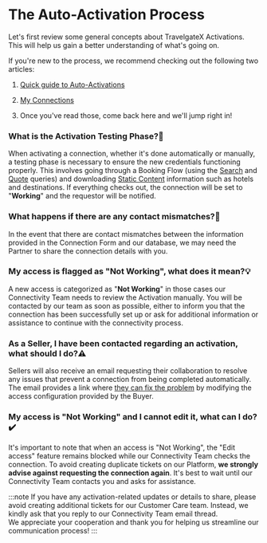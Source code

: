 ﻿---
sidebar_position: 8
---

# The Auto-Activation Process


Let's first review some general concepts about TravelgateX Activations. This will help us gain a better understanding of what's going on.

If you're new to the process, we recommend checking out the following two articles:

1. [Quick guide to Auto-Activations](/kb/connections/my-connections/guick-guide-to-auto-activations)
1. [My Connections](/kb/connections/my-connections/)  

1. Once you've read those, come back here and we'll jump right in!

### What is the Activation Testing Phase?🚀
When activating a connection, whether it's done automatically or manually, a testing phase is necessary to ensure the new credentials functioning properly. This involves going through a Booking Flow (using the [Search](/docs/apis/for-buyers/hotel-x-pull-buyers-api/booking-flow/search) and [Quote](/docs/apis/for-buyers/hotel-x-pull-buyers-api/booking-flow/quote) queries) and downloading [Static Content](/docs/apis/for-buyers/hotel-x-pull-buyers-api/content/overview) information such as hotels and destinations. If everything checks out, the connection will be set to "**Working**" and the requestor will be notified. 

### What happens if there are any contact mismatches?🔎
In the event that there are contact mismatches between the information provided in the Connection Form and our database, we may need the Partner to share the connection details with you. 

### My access is flagged as "Not Working", what does it mean?💡
A new access is categorized as "**Not Working**" in those cases our Connectivity Team needs to review the Activation manually. You will be contacted by our team as soon as possible, either to inform you that the connection has been successfully set up or ask for additional information or assistance to continue with the connectivity process.

### As a Seller, I have been contacted regarding an activation, what should I do?⚠️
Sellers will also receive an email requesting their collaboration to resolve any issues that prevent a connection from being completed automatically. The email provides a link where [they can fix the problem](https://community.travelgatex.com/t/empower-your-selling-experience-with-our-latest-feature-manage-and-correct-failed-activations-as-a-seller/3724) by modifying the access configuration provided by the Buyer.
### My access is "Not Working" and I cannot edit it, what can I do?✔️
It's important to note that when an access is "Not Working", the "Edit access" feature remains blocked while our Connectivity Team checks the connection. To avoid creating duplicate tickets on our Platform, **we strongly advise against requesting the connection again**. It's best to wait until our Connectivity Team contacts you and asks for assistance. 
 

:::note
If you have any activation-related updates or details to share, please avoid creating additional tickets for our Customer Care team. Instead, we kindly ask that you reply to our Connectivity Team email thread.  
We appreciate your cooperation and thank you for helping us streamline our communication process!
:::
 